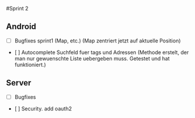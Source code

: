 #Sprint 2

## Android

- [ ] Bugfixes sprint1 (Map, etc.) (Map zentriert jetzt auf aktuelle Position)
- [ ] Autocomplete Suchfeld fuer tags und Adressen (Methode erstelt, der man nur gewuenschte Liste uebergeben muss. Getestet und hat funktioniert.)
 
## Server
- [ ] Bugfixes
- [ ] Security. add oauth2

